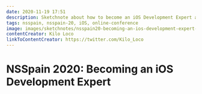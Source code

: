 ```yaml
---
date: 2020-11-19 17:51
description: Sketchnote about how to become an iOS Development Expert at NSSpain 2020
tags: nsspain, nsspain-20, iOS, online-conference
image: images/sketchnotes/nsspain20-becoming-an-ios-development-expert-small.jpg
contentCreator: Kilo Loco
linkToContentCreator: https://twitter.com/Kilo_Loco
---
```


# NSSpain 2020: Becoming an iOS Development Expert
